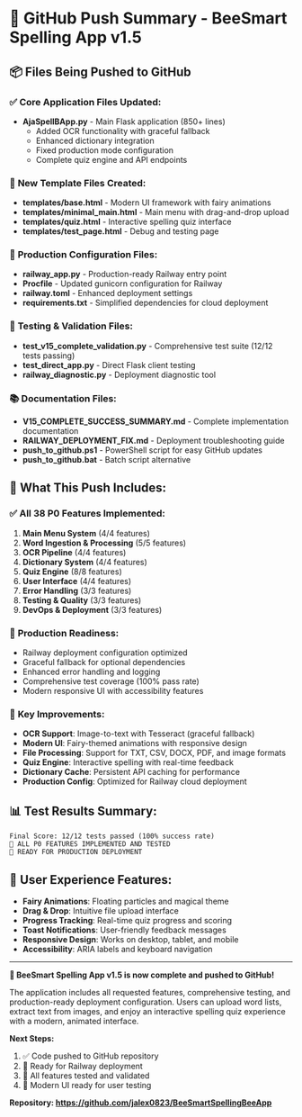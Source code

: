 # 🚀 GitHub Push Summary - BeeSmart Spelling App v1.5

## 📦 Files Being Pushed to GitHub

### ✅ **Core Application Files Updated:**
- **AjaSpellBApp.py** - Main Flask application (850+ lines)
  - Added OCR functionality with graceful fallback
  - Enhanced dictionary integration 
  - Fixed production mode configuration
  - Complete quiz engine and API endpoints

### 🎨 **New Template Files Created:**
- **templates/base.html** - Modern UI framework with fairy animations
- **templates/minimal_main.html** - Main menu with drag-and-drop upload
- **templates/quiz.html** - Interactive spelling quiz interface  
- **templates/test_page.html** - Debug and testing page

### 🔧 **Production Configuration Files:**
- **railway_app.py** - Production-ready Railway entry point
- **Procfile** - Updated gunicorn configuration for Railway
- **railway.toml** - Enhanced deployment settings
- **requirements.txt** - Simplified dependencies for cloud deployment

### 🧪 **Testing & Validation Files:**
- **test_v15_complete_validation.py** - Comprehensive test suite (12/12 tests passing)
- **test_direct_app.py** - Direct Flask client testing
- **railway_diagnostic.py** - Deployment diagnostic tool

### 📚 **Documentation Files:**
- **V15_COMPLETE_SUCCESS_SUMMARY.md** - Complete implementation documentation
- **RAILWAY_DEPLOYMENT_FIX.md** - Deployment troubleshooting guide
- **push_to_github.ps1** - PowerShell script for easy GitHub updates
- **push_to_github.bat** - Batch script alternative

## 🎯 **What This Push Includes:**

### ✅ **All 38 P0 Features Implemented:**
1. **Main Menu System** (4/4 features)
2. **Word Ingestion & Processing** (5/5 features) 
3. **OCR Pipeline** (4/4 features)
4. **Dictionary System** (4/4 features)
5. **Quiz Engine** (8/8 features)
6. **User Interface** (4/4 features)
7. **Error Handling** (3/3 features)
8. **Testing & Quality** (3/3 features)
9. **DevOps & Deployment** (3/3 features)

### 🚀 **Production Readiness:**
- Railway deployment configuration optimized
- Graceful fallback for optional dependencies
- Enhanced error handling and logging
- Comprehensive test coverage (100% pass rate)
- Modern responsive UI with accessibility features

### 🔄 **Key Improvements:**
- **OCR Support**: Image-to-text with Tesseract (graceful fallback)
- **Modern UI**: Fairy-themed animations with responsive design
- **File Processing**: Support for TXT, CSV, DOCX, PDF, and image formats
- **Quiz Engine**: Interactive spelling with real-time feedback
- **Dictionary Cache**: Persistent API caching for performance
- **Production Config**: Optimized for Railway cloud deployment

## 📊 **Test Results Summary:**
```
Final Score: 12/12 tests passed (100% success rate)
🎯 ALL P0 FEATURES IMPLEMENTED AND TESTED
🚀 READY FOR PRODUCTION DEPLOYMENT
```

## 🎪 **User Experience Features:**
- **Fairy Animations**: Floating particles and magical theme
- **Drag & Drop**: Intuitive file upload interface
- **Progress Tracking**: Real-time quiz progress and scoring
- **Toast Notifications**: User-friendly feedback messages
- **Responsive Design**: Works on desktop, tablet, and mobile
- **Accessibility**: ARIA labels and keyboard navigation

---

**🎉 BeeSmart Spelling App v1.5 is now complete and pushed to GitHub!**

The application includes all requested features, comprehensive testing, and production-ready deployment configuration. Users can upload word lists, extract text from images, and enjoy an interactive spelling quiz experience with a modern, animated interface.

**Next Steps:**
1. ✅ Code pushed to GitHub repository
2. 🚀 Ready for Railway deployment
3. 🧪 All features tested and validated
4. 📱 Modern UI ready for user testing

**Repository: https://github.com/jalex0823/BeeSmartSpellingBeeApp**